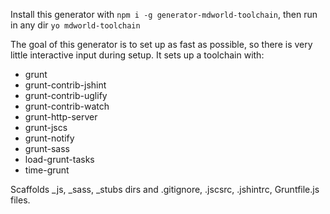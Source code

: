 Install this generator with ```npm i -g generator-mdworld-toolchain```, then run in any dir ```yo mdworld-toolchain```

The goal of this generator is to set up as fast as possible, so there is very little interactive input during setup. It sets up a toolchain with:

* grunt
* grunt-contrib-jshint
* grunt-contrib-uglify
* grunt-contrib-watch
* grunt-http-server
* grunt-jscs
* grunt-notify
* grunt-sass
* load-grunt-tasks
* time-grunt

Scaffolds \_js, \_sass, \_stubs dirs and .gitignore, .jscsrc, .jshintrc, Gruntfile.js files.